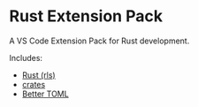 # Rust Extension Pack
A VS Code Extension Pack for Rust development. 

Includes: 

* [Rust (rls)](https://marketplace.visualstudio.com/items?itemName=rust-lang.rust)
* [crates](https://marketplace.visualstudio.com/items?itemName=serayuzgur.crates)
* [Better TOML](https://marketplace.visualstudio.com/items?itemName=bungcip.better-toml)
